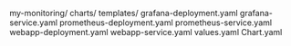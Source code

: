 my-monitoring/
  charts/
  templates/
    grafana-deployment.yaml
    grafana-service.yaml
    prometheus-deployment.yaml
    prometheus-service.yaml
    webapp-deployment.yaml
    webapp-service.yaml
  values.yaml
  Chart.yaml

